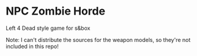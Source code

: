 # NPC Zombie Horde
 Left 4 Dead style game for s&box

Note: I can't distribute the sources for the weapon models, so they're not included in this repo!

